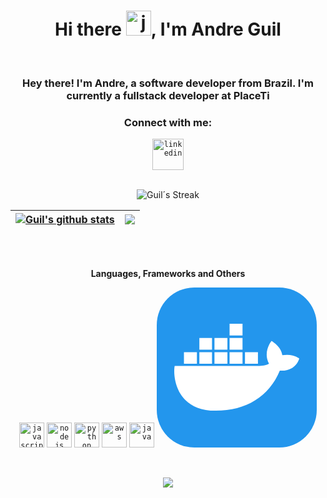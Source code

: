 <h1 align="center">Hi there <img height="40" alt="javascript" src="https://cdn-icons-png.flaticon.com/512/5812/5812746.png">, I'm Andre Guil</h1>
<br>
<h3 align="center">Hey there! I'm Andre, a software developer from Brazil. I'm currently a fullstack developer at PlaceTi</h3>
<h3 align="center">Connect with me:</h3>
<div align="center">  
  <code><a href="https://www.linkedin.com/in/andre-guil-312159228/" target="_blank"><img src="https://cdn-icons-png.flaticon.com/512/3536/3536505.png" target="_blank" alt="linkedin" width="50"></a></code>
</div>
<br>

<div align="center"> 
  
 ![Guil´s Streak](https://github-readme-streak-stats.herokuapp.com/?user=Guil61&theme=tokyonight&hide_border=true&include_all_commits=true&count_private=true)

| <a href="https://github.com/Guil61/github-readme-stats"><img align="center" src="https://github-readme-stats.vercel.app/api?username=Guil61&show_icons=true&theme=tokyonight&include_all_commits=true&count_private=true&hide_border=true" alt="Guil's github stats" /></a> | <a href="https://github.com/Guil61/github-readme-stats"><img align="center" src="https://github-readme-stats.vercel.app/api/top-langs/?username=Guil61&layout=compact&theme=tokyonight&hide_border=true" /></a> |
| ------------- | ------------- |
</div>

<br>
<br>
<div align="center"> 
  
**Languages, Frameworks and Others**

  
<code><img height="40" alt="javascript" src="https://cdn-icons-png.flaticon.com/128/5968/5968292.png"></code>
<code><img height="40" alt="nodejs" src="https://cdn-icons-png.flaticon.com/128/5968/5968322.png"></code>
<code><img height="40" alt="python" src="https://cdn-icons-png.flaticon.com/128/1387/1387537.png"></code>
<code><img height="40" alt="aws" src="https://cdn.jsdelivr.net/gh/devicons/devicon@latest/icons/amazonwebservices/amazonwebservices-original-wordmark.svg"></code>
<code><img height="40" alt="java" src="https://cdn.jsdelivr.net/gh/devicons/devicon@latest/icons/java/java-original.svg"></code>
<svg xmlns="http://www.w3.org/2000/svg" width="256" height="256" fill="none" viewBox="0 0 256 256"><rect width="256" height="256" fill="#2396ED" rx="60"/><path fill="#fff" d="M141.187 122.123H161.904V103.379H141.187V122.123ZM116.525 122.123H137.241V103.379H116.525V122.123ZM92.3554 122.123H113.072V103.379H92.3554V122.123ZM68.1859 122.123H88.4093V103.379H68.1859V122.123ZM43.5233 122.123H64.2399V103.379H43.5233V122.123ZM68.1859 99.4333H88.4093V80.6896H68.1859V99.4333ZM92.3554 99.4333H113.072V80.6896H92.3554V99.4333ZM116.525 99.4333H137.241V80.6896H116.525V99.4333ZM116.525 76.7436H137.241V58H116.525V76.7436ZM228 113.738C228 113.738 219.121 105.352 200.871 108.312C198.898 94.0075 183.607 85.6222 183.607 85.6222C183.607 85.6222 169.303 102.886 179.661 122.123C176.702 123.603 171.769 125.576 164.37 125.576H28.7257C26.2594 134.948 26.2594 197.097 94.3284 197.097C143.16 197.097 179.661 174.408 196.925 132.974C222.574 134.948 228 113.738 228 113.738Z"/></svg>


</div>

<br>

<p align="center"><img src=https://komarev.com/ghpvc/?username=Guil61&color=blueviolet></p>
